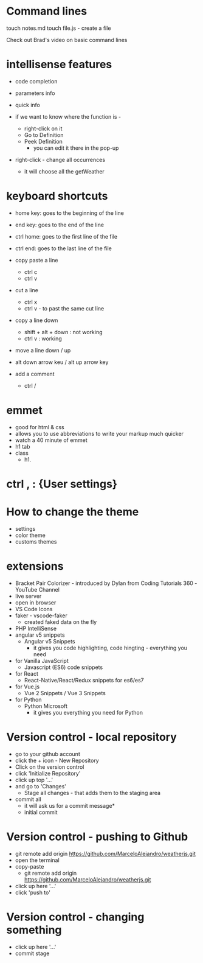 # Command lines

touch notes.md
touch file.js - create a file

Check out Brad's video on basic command lines


# intellisense features
  * code completion
  * parameters info
  * quick info

  * if we want to know where the function is - 
    * right-click on it
    * Go to Definition
    * Peek Definition
      * you can edit it there in the pop-up

  * right-click - change all occurrences
    * it will choose all the getWeather


# keyboard shortcuts
  * home key: goes to the beginning of the line
  * end key: goes to the end of the line

  * ctrl home: goes to the first line of the file
  * ctrl end: goes to the last line of the file
  * copy paste a line
    * ctrl c
    * ctrl v

  * cut a line
    * ctrl x
    * ctrl v - to past the same cut line

  * copy a line down
    * shift + alt + down : not working
    * ctrl v : working

  * move a line down / up
   * alt down arrow keu / alt up arrow key

  * add a comment
    * ctrl /


# emmet
  * good for html & css
  * allows you to use abbreviations to write your markup much quicker
  * watch a 40 minute of emmet
  * h1 tab
  * class
    * h1.


# ctrl , : {User settings}


# How to change the theme
  * settings
  * color theme
  * customs themes


# extensions
  * Bracket Pair Colorizer - introduced by Dylan from Coding Tutorials 360 -YouTube Channel
  * live server
  * open in browser
  * VS Code Icons
  * faker - vscode-faker
    * created faked data on the fly
  * PHP IntelliSense
  * angular v5 snippets
    * Angular v5 Snippets
      * it gives you code highlighting, code hingting - everything you need
  * for Vanilla JavaScript
    * Javascript (ES6) code snippets
  * for React
    * React-Native/React/Redux snippets for es6/es7
  * for Vue.js
    * Vue 2 Snippets / Vue 3 Snippets
  * for Python
    * Python Microsoft
      * it gives you everything you need for Python

# Version control - local repository
  * go to your github account
  * click the + icon - New Repository
  * Click on the version control
  * click 'Initialize Repository'
  * click up top '...'
  * and go to 'Changes'
    * Stage all changes - that adds them to the staging area
  * commit all
    * it will ask us for a commit message* 
    * initial commit

# Version control - pushing to Github  
  * git remote add origin https://github.com/MarceloAlejandro/weatherjs.git
  * open the terminal
  * copy-paste
    * git remote add origin https://github.com/MarceloAlejandro/weatherjs.git
  * click up here '...'
  * click 'push to'


# Version control - changing something
  * click up here '...'
  * commit stage



